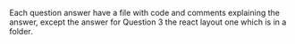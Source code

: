 Each question answer have a file with code and comments explaining the answer, except the answer for Question 3 the react layout one  which is in a folder.


